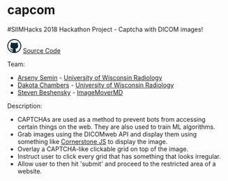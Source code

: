 # capcom
#SIIMHacks 2018 Hackathon Project - Captcha with DICOM images!

![](./img/github_logo.png)  [Source Code](https://github.com/uw-radiology/capcom)

Team:
* [Arseny Semin](https://github.com/arsenyosemin) - [University of Wisconsin Radiology](https://radiology.wisc.edu)
* [Dakota Chambers](https://github.com/dcchambers) - [University of Wisconsin Radiology](https://radiology.wisc.edu)
* [Steven Beshensky](https://github.com/sbesh91) - [ImageMoverMD](https://www.imagemovermd.com/)

Description:

* CAPTCHAs are used as a method to prevent bots from accessing certain things on the web. They are also used to train ML algorithms.
* Grab images using the DICOMweb API and display them using something like [Cornerstone JS](https://github.com/cornerstonejs/cornerstone) to display the image.
* Overlay a CAPTCHA-like clickable grid on top of the image.
* Instruct user to click every grid that has something that looks irregular.
* Allow user to then hit 'submit' and proceed to the restricted area of a website.
